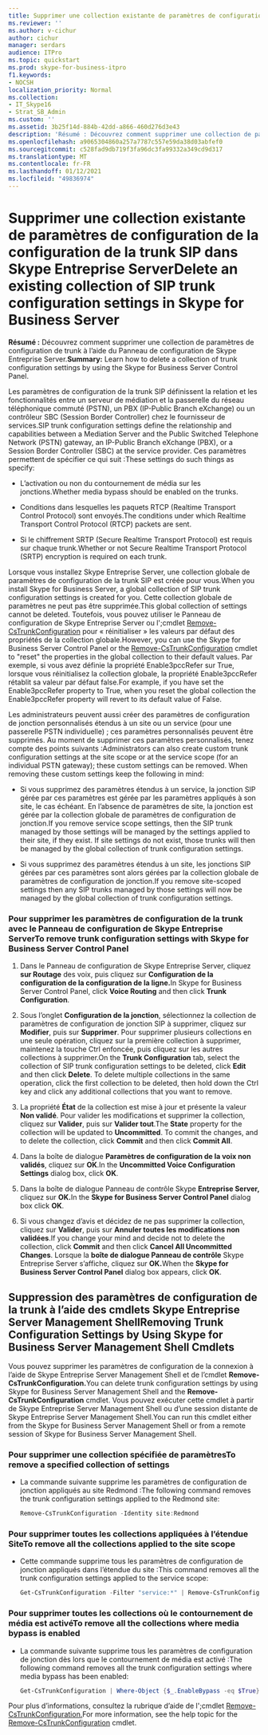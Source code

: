 ```yaml
---
title: Supprimer une collection existante de paramètres de configuration de la configuration de la trunk SIP dans Skype Entreprise Server
ms.reviewer: ''
ms.author: v-cichur
author: cichur
manager: serdars
audience: ITPro
ms.topic: quickstart
ms.prod: skype-for-business-itpro
f1.keywords:
- NOCSH
localization_priority: Normal
ms.collection:
- IT_Skype16
- Strat_SB_Admin
ms.custom: ''
ms.assetid: 3b25f14d-884b-42dd-a866-460d276d3e43
description: 'Résumé : Découvrez comment supprimer une collection de paramètres de configuration de trunk à l’aide du Panneau de configuration de Skype Entreprise Server.'
ms.openlocfilehash: a9065304860a257a7787c557e59da38d03abfef0
ms.sourcegitcommit: c528fad9db719f3fa96dc3fa99332a349cd9d317
ms.translationtype: MT
ms.contentlocale: fr-FR
ms.lasthandoff: 01/12/2021
ms.locfileid: "49836974"
---
```

# <a name="delete-an-existing-collection-of-sip-trunk-configuration-settings-in-skype-for-business-server"></a><span data-ttu-id="9b9a3-103">Supprimer une collection existante de paramètres de configuration de la configuration de la trunk SIP dans Skype Entreprise Server</span><span class="sxs-lookup"><span data-stu-id="9b9a3-103">Delete an existing collection of SIP trunk configuration settings in Skype for Business Server</span></span>
 
<span data-ttu-id="9b9a3-104">**Résumé :** Découvrez comment supprimer une collection de paramètres de configuration de trunk à l’aide du Panneau de configuration de Skype Entreprise Server.</span><span class="sxs-lookup"><span data-stu-id="9b9a3-104">**Summary:** Learn how to delete a collection of trunk configuration settings by using the Skype for Business Server Control Panel.</span></span>
  
<span data-ttu-id="9b9a3-105">Les paramètres de configuration de la trunk SIP définissent la relation et les fonctionnalités entre un serveur de médiation et la passerelle du réseau téléphonique commuté (PSTN), un PBX (IP-Public Branch eXchange) ou un contrôleur SBC (Session Border Controller) chez le fournisseur de services.</span><span class="sxs-lookup"><span data-stu-id="9b9a3-105">SIP trunk configuration settings define the relationship and capabilities between a Mediation Server and the Public Switched Telephone Network (PSTN) gateway, an IP-Public Branch eXchange (PBX), or a Session Border Controller (SBC) at the service provider.</span></span> <span data-ttu-id="9b9a3-106">Ces paramètres permettent de spécifier ce qui suit :</span><span class="sxs-lookup"><span data-stu-id="9b9a3-106">These settings do such things as specify:</span></span>
  
- <span data-ttu-id="9b9a3-107">L’activation ou non du contournement de média sur les jonctions.</span><span class="sxs-lookup"><span data-stu-id="9b9a3-107">Whether media bypass should be enabled on the trunks.</span></span>
    
- <span data-ttu-id="9b9a3-108">Conditions dans lesquelles les paquets RTCP (Realtime Transport Control Protocol) sont envoyés.</span><span class="sxs-lookup"><span data-stu-id="9b9a3-108">The conditions under which Realtime Transport Control Protocol (RTCP) packets are sent.</span></span>
    
- <span data-ttu-id="9b9a3-109">Si le chiffrement SRTP (Secure Realtime Transport Protocol) est requis sur chaque trunk.</span><span class="sxs-lookup"><span data-stu-id="9b9a3-109">Whether or not Secure Realtime Transport Protocol (SRTP) encryption is required on each trunk.</span></span>
    
<span data-ttu-id="9b9a3-110">Lorsque vous installez Skype Entreprise Server, une collection globale de paramètres de configuration de la trunk SIP est créée pour vous.</span><span class="sxs-lookup"><span data-stu-id="9b9a3-110">When you install Skype for Business Server, a global collection of SIP trunk configuration settings is created for you.</span></span> <span data-ttu-id="9b9a3-111">Cette collection globale de paramètres ne peut pas être supprimée.</span><span class="sxs-lookup"><span data-stu-id="9b9a3-111">This global collection of settings cannot be deleted.</span></span> <span data-ttu-id="9b9a3-112">Toutefois, vous pouvez utiliser le Panneau de configuration de Skype Entreprise Server ou l';cmdlet [Remove-CsTrunkConfiguration](https://docs.microsoft.com/powershell/module/skype/remove-cstrunkconfiguration?view=skype-ps) pour « réinitialiser » les valeurs par défaut des propriétés de la collection globale.</span><span class="sxs-lookup"><span data-stu-id="9b9a3-112">However, you can use the Skype for Business Server Control Panel or the [Remove-CsTrunkConfiguration](https://docs.microsoft.com/powershell/module/skype/remove-cstrunkconfiguration?view=skype-ps) cmdlet to "reset" the properties in the global collection to their default values.</span></span> <span data-ttu-id="9b9a3-113">Par exemple, si vous avez définie la propriété Enable3pccRefer sur True, lorsque vous réinitialisez la collection globale, la propriété Enable3pccRefer rétablit sa valeur par défaut false.</span><span class="sxs-lookup"><span data-stu-id="9b9a3-113">For example, if you have set the Enable3pccRefer property to True, when you reset the global collection the Enable3pccRefer property will revert to its default value of False.</span></span>
  
<span data-ttu-id="9b9a3-p103">Les administrateurs peuvent aussi créer des paramètres de configuration de jonction personnalisés étendus à un site ou un service (pour une passerelle PSTN individuelle) ; ces paramètres personnalisés peuvent être supprimés. Au moment de supprimer ces paramètres personnalisés, tenez compte des points suivants :</span><span class="sxs-lookup"><span data-stu-id="9b9a3-p103">Administrators can also create custom trunk configuration settings at the site scope or at the service scope (for an individual PSTN gateway); these custom settings can be removed. When removing these custom settings keep the following in mind:</span></span>
  
- <span data-ttu-id="9b9a3-p104">Si vous supprimez des paramètres étendus à un service, la jonction SIP gérée par ces paramètres est gérée par les paramètres appliqués à son site, le cas échéant. En l’absence de paramètres de site, la jonction est gérée par la collection globale de paramètres de configuration de jonction.</span><span class="sxs-lookup"><span data-stu-id="9b9a3-p104">If you remove service scope settings, then the SIP trunk managed by those settings will be managed by the settings applied to their site, if they exist. If site settings do not exist, those trunks will then be managed by the global collection of trunk configuration settings.</span></span>
    
- <span data-ttu-id="9b9a3-118">Si vous supprimez des paramètres étendus à un site, les jonctions SIP gérées par ces paramètres sont alors gérées par la collection globale de paramètres de configuration de jonction.</span><span class="sxs-lookup"><span data-stu-id="9b9a3-118">If you remove site-scoped settings then any SIP trunks managed by those settings will now be managed by the global collection of trunk configuration settings.</span></span>
    
### <a name="to-remove-trunk-configuration-settings-with-skype-for-business-server-control-panel"></a><span data-ttu-id="9b9a3-119">Pour supprimer les paramètres de configuration de la trunk avec le Panneau de configuration de Skype Entreprise Server</span><span class="sxs-lookup"><span data-stu-id="9b9a3-119">To remove trunk configuration settings with Skype for Business Server Control Panel</span></span>

1. <span data-ttu-id="9b9a3-120">Dans le Panneau de configuration de Skype Entreprise Server, cliquez **sur Routage** des voix, puis cliquez sur **Configuration de la configuration de la configuration de la ligne.**</span><span class="sxs-lookup"><span data-stu-id="9b9a3-120">In Skype for Business Server Control Panel, click **Voice Routing** and then click **Trunk Configuration**.</span></span>
    
2. <span data-ttu-id="9b9a3-p105">Sous l’onglet **Configuration de la jonction**, sélectionnez la collection de paramètres de configuration de jonction SIP à supprimer, cliquez sur **Modifier**, puis sur **Supprimer**. Pour supprimer plusieurs collections en une seule opération, cliquez sur la première collection à supprimer, maintenez la touche Ctrl enfoncée, puis cliquez sur les autres collections à supprimer.</span><span class="sxs-lookup"><span data-stu-id="9b9a3-p105">On the **Trunk Configuration** tab, select the collection of SIP trunk configuration settings to be deleted, click **Edit** and then click **Delete**. To delete multiple collections in the same operation, click the first collection to be deleted, then hold down the Ctrl key and click any additional collections that you want to remove.</span></span>
    
3. <span data-ttu-id="9b9a3-p106">La propriété **État** de la collection est mise à jour et présente la valeur **Non validé**. Pour valider les modifications et supprimer la collection, cliquez sur **Valider**, puis sur **Valider tout**.</span><span class="sxs-lookup"><span data-stu-id="9b9a3-p106">The **State** property for the collection will be updated to **Uncommitted**. To commit the changes, and to delete the collection, click **Commit** and then click **Commit All**.</span></span>
    
4. <span data-ttu-id="9b9a3-125">Dans la boîte de dialogue **Paramètres de configuration de la voix non validés**, cliquez sur **OK**.</span><span class="sxs-lookup"><span data-stu-id="9b9a3-125">In the **Uncommitted Voice Configuration Settings** dialog box, click **OK**.</span></span>
    
5. <span data-ttu-id="9b9a3-126">Dans la boîte de dialogue Panneau de contrôle Skype **Entreprise Server,** cliquez sur **OK.**</span><span class="sxs-lookup"><span data-stu-id="9b9a3-126">In the **Skype for Business Server Control Panel** dialog box click **OK**.</span></span>
    
6. <span data-ttu-id="9b9a3-127">Si vous changez d’avis et décidez de ne pas supprimer la collection, cliquez sur **Valider**, puis sur **Annuler toutes les modifications non validées**.</span><span class="sxs-lookup"><span data-stu-id="9b9a3-127">If you change your mind and decide not to delete the collection, click **Commit** and then click **Cancel All Uncommitted Changes**.</span></span> <span data-ttu-id="9b9a3-128">Lorsque la **boîte de dialogue Panneau de contrôle** Skype Entreprise Server s’affiche, cliquez sur **OK.**</span><span class="sxs-lookup"><span data-stu-id="9b9a3-128">When the **Skype for Business Server Control Panel** dialog box appears, click **OK**.</span></span>
    
## <a name="removing-trunk-configuration-settings-by-using-skype-for-business-server-management-shell-cmdlets"></a><span data-ttu-id="9b9a3-129">Suppression des paramètres de configuration de la trunk à l’aide des cmdlets Skype Entreprise Server Management Shell</span><span class="sxs-lookup"><span data-stu-id="9b9a3-129">Removing Trunk Configuration Settings by Using Skype for Business Server Management Shell Cmdlets</span></span>

<span data-ttu-id="9b9a3-130">Vous pouvez supprimer les paramètres de configuration de la connexion à l’aide de Skype Entreprise Server Management Shell et de l’cmdlet **Remove-CsTrunkConfiguration.**</span><span class="sxs-lookup"><span data-stu-id="9b9a3-130">You can delete trunk configuration settings by using Skype for Business Server Management Shell and the **Remove-CsTrunkConfiguration** cmdlet.</span></span> <span data-ttu-id="9b9a3-131">Vous pouvez exécuter cette cmdlet à partir de Skype Entreprise Server Management Shell ou d’une session distante de Skype Entreprise Server Management Shell.</span><span class="sxs-lookup"><span data-stu-id="9b9a3-131">You can run this cmdlet either from the Skype for Business Server Management Shell or from a remote session of Skype for Business Server Management Shell.</span></span>
  
### <a name="to-remove-a-specified-collection-of-settings"></a><span data-ttu-id="9b9a3-132">Pour supprimer une collection spécifiée de paramètres</span><span class="sxs-lookup"><span data-stu-id="9b9a3-132">To remove a specified collection of settings</span></span>

- <span data-ttu-id="9b9a3-133">La commande suivante supprime les paramètres de configuration de jonction appliqués au site Redmond :</span><span class="sxs-lookup"><span data-stu-id="9b9a3-133">The following command removes the trunk configuration settings applied to the Redmond site:</span></span>
    
  ```powershell
  Remove-CsTrunkConfiguration -Identity site:Redmond
  ```

### <a name="to-remove-all-the-collections-applied-to-the-site-scope"></a><span data-ttu-id="9b9a3-134">Pour supprimer toutes les collections appliquées à l’étendue Site</span><span class="sxs-lookup"><span data-stu-id="9b9a3-134">To remove all the collections applied to the site scope</span></span>

- <span data-ttu-id="9b9a3-135">Cette commande supprime tous les paramètres de configuration de jonction appliqués dans l’étendue du site :</span><span class="sxs-lookup"><span data-stu-id="9b9a3-135">This command removes all the trunk configuration settings applied to the service scope:</span></span>
    
  ```powershell
  Get-CsTrunkConfiguration -Filter "service:*" | Remove-CsTrunkConfiguration
  ```

### <a name="to-remove-all-the-collections-where-media-bypass-is-enabled"></a><span data-ttu-id="9b9a3-136">Pour supprimer toutes les collections où le contournement de média est activé</span><span class="sxs-lookup"><span data-stu-id="9b9a3-136">To remove all the collections where media bypass is enabled</span></span>

- <span data-ttu-id="9b9a3-137">La commande suivante supprime tous les paramètres de configuration de jonction dès lors que le contournement de média est activé :</span><span class="sxs-lookup"><span data-stu-id="9b9a3-137">The following command removes all the trunk configuration settings where media bypass has been enabled:</span></span>
    
  ```powershell
  Get-CsTrunkConfiguration | Where-Object {$_.EnableBypass -eq $True} | Remove-CsTrunkConfiguration
  ```

<span data-ttu-id="9b9a3-138">Pour plus d’informations, consultez la rubrique d’aide de l';cmdlet [Remove-CsTrunkConfiguration.](https://docs.microsoft.com/powershell/module/skype/remove-cstrunkconfiguration?view=skype-ps)</span><span class="sxs-lookup"><span data-stu-id="9b9a3-138">For more information, see the help topic for the [Remove-CsTrunkConfiguration](https://docs.microsoft.com/powershell/module/skype/remove-cstrunkconfiguration?view=skype-ps) cmdlet.</span></span>
  

